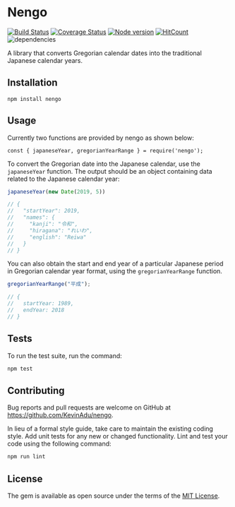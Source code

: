 Nengo
=========

[![Build Status](https://travis-ci.org/KevinAdu/nengo.svg?branch=master)](https://travis-ci.org/KevinAdu/nengo)
[![Coverage Status](https://coveralls.io/repos/github/KevinAdu/nengo/badge.svg?branch=master)](https://coveralls.io/github/KevinAdu/nengo?branch=master)
[![Node version](https://img.shields.io/node/v/nengo.svg?style=flat)](http://nodejs.org/download/)
[![HitCount](http://hits.dwyl.io/kevinadu/kevinadu/nengo.svg)](http://hits.dwyl.io/kevinadu/kevinadu/nengo)
![dependencies](https://img.shields.io/david/kevinadu/nengo.svg?style=flat)

A library that converts Gregorian calendar dates into the traditional Japanese calendar years.

## Installation

  `npm install nengo`

## Usage

Currently two functions are provided by nengo as shown below:

```
const { japaneseYear, gregorianYearRange } = require('nengo');
```

To convert the Gregorian date into the Japanese calendar, use the `japaneseYear` function.
The output should be an object containing data related to the Japanese calendar year:

```js
japaneseYear(new Date(2019, 5))

// {
//   "startYear": 2019,
//   "names": {
//     "kanji": "令和",
//     "hiragana": "れいわ",
//     "english": "Reiwa"
//   }
// }
```

You can also obtain the start and end year of a particular Japanese period in Gregorian calendar year format, using the `gregorianYearRange` function.

```js
gregorianYearRange("平成");

// {
//   startYear: 1989,
//   endYear: 2018
// }
```

## Tests

To run the test suite, run the command:

```bash
npm test
```

## Contributing

Bug reports and pull requests are welcome on GitHub at https://github.com/KevinAdu/nengo.

In lieu of a formal style guide, take care to maintain the existing coding style. Add unit tests for any new or changed functionality. Lint and test your code using the following command:

```bash
npm run lint
```

## License

The gem is available as open source under the terms of the [MIT License](https://opensource.org/licenses/MIT).
